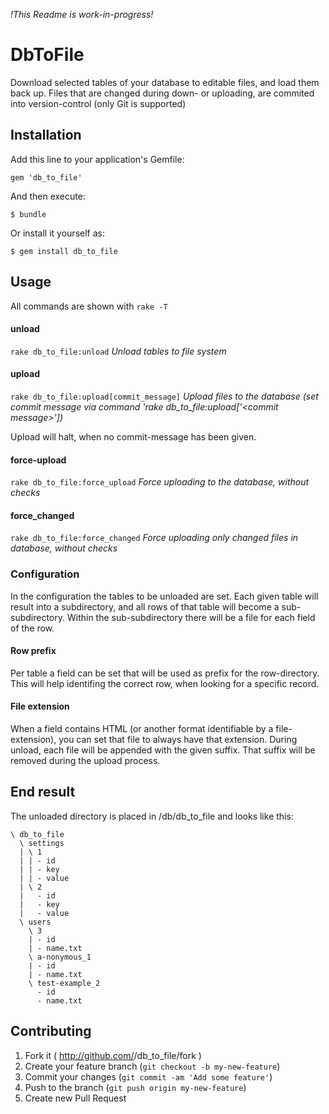 *!This Readme is work-in-progress!*

# DbToFile

Download selected tables of your database to editable files, and load them back up.
Files that are changed during down- or uploading, are commited into version-control (only Git is supported)

## Installation

Add this line to your application's Gemfile:

    gem 'db_to_file'

And then execute:

    $ bundle

Or install it yourself as:

    $ gem install db_to_file

## Usage

All commands are shown with `rake -T`

#### unload
`rake db_to_file:unload` *Unload tables to file system*

#### upload
`rake db_to_file:upload[commit_message]` *Upload files to the database (set commit message via command 'rake db_to_file:upload['<commit message\>'])*

Upload will halt, when no commit-message has been given.

#### force-upload
`rake db_to_file:force_upload` *Force uploading to the database, without checks*

#### force_changed
`rake db_to_file:force_changed` *Force uploading only changed files in database, without checks*

### Configuration

In the configuration the tables to be unloaded are set.
Each given table will result into a subdirectory, and all rows of that table will become a sub-subdirectory. Within the sub-subdirectory there will be a file for each field of the row.

#### Row prefix

Per table a field can be set that will be used as prefix for the row-directory. This will help identifing the correct row, when looking for a specific record.

#### File extension

When a field contains HTML (or another format identifiable by a file-extension), you can set that file to always have that extension.
During unload, each file will be appended with the given suffix.
That suffix will be removed during the upload process. 

## End result
The unloaded directory is placed in /db/db_to_file and looks like this:

    \ db_to_file
      \ settings
      | \ 1
      | | - id
      | | - key
      | | - value
      | \ 2
      |   - id
      |   - key
      |   - value
      \ users
        \ 3
        | - id
        | - name.txt
        \ a-nonymous_1
        | - id
        | - name.txt
        \ test-example_2
          - id
          - name.txt

## Contributing

1. Fork it ( http://github.com/<my-github-username>/db_to_file/fork )
2. Create your feature branch (`git checkout -b my-new-feature`)
3. Commit your changes (`git commit -am 'Add some feature'`)
4. Push to the branch (`git push origin my-new-feature`)
5. Create new Pull Request
